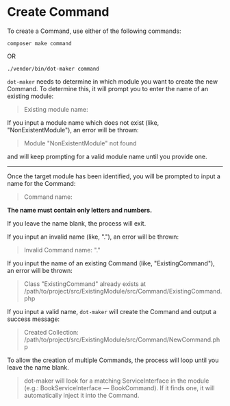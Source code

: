 # Create Command

To create a Command, use either of the following commands:

```shell
composer make command
```

OR

```shell
./vendor/bin/dot-maker command
```

`dot-maker` needs to determine in which module you want to create the new Command.
To determine this, it will prompt you to enter the name of an existing module:

> Existing module name:

If you input a module name which does not exist (like, "NonExistentModule"), an error will be thrown:

> Module "NonExistentModule" not found

and will keep prompting for a valid module name until you provide one.

---

Once the target module has been identified, you will be prompted to input a name for the Command:

> Command name:

**The name must contain only letters and numbers.**

If you leave the name blank, the process will exit.

If you input an invalid name (like, "."), an error will be thrown:

> Invalid Command name: "."

If you input the name of an existing Command (like, "ExistingCommand"), an error will be thrown:

> Class "ExistingCommand" already exists at /path/to/project/src/ExistingModule/src/Command/ExistingCommand.php

If you input a valid name, `dot-maker` will create the Command and output a success message:

> Created Collection: /path/to/project/src/ExistingModule/src/Command/NewCommand.php

To allow the creation of multiple Commands, the process will loop until you leave the name blank.

> dot-maker will look for a matching ServiceInterface in the module (e.g.: BookServiceInterface — BookCommand).
> If it finds one, it will automatically inject it into the Command.
